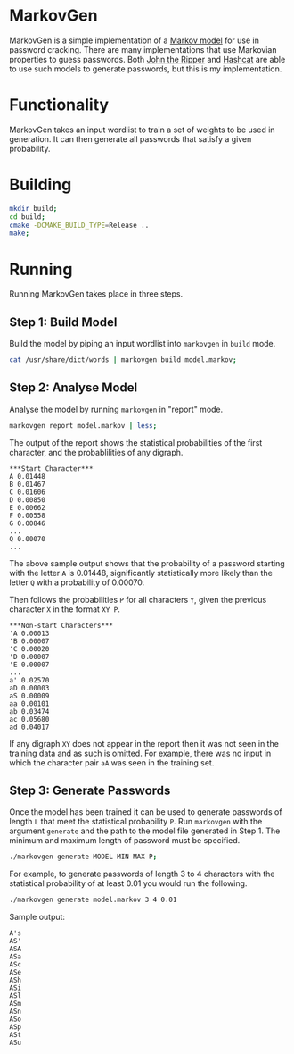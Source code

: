 # MarkovGen

MarkovGen is a simple implementation of a [Markov model](https://en.wikipedia.org/wiki/Markov_model) for use in password cracking. There are many implementations that use Markovian properties to guess passwords. Both [John the Ripper](https://github.com/pmittaldev/john-the-ripper/blob/master/doc/MARKOV) and [Hashcat](https://hashcat.net/forum/thread-6245.html) are able to use such models to generate passwords, but this is my implementation.

# Functionality

MarkovGen takes an input wordlist to train a set of weights to be used in generation. It can then generate all passwords that satisfy a given probability.

# Building

```bash
mkdir build;
cd build;
cmake -DCMAKE_BUILD_TYPE=Release ..
make;
```

# Running

Running MarkovGen takes place in three steps.

## Step 1: Build Model

Build the model by piping an input wordlist into `markovgen` in `build` mode.

```bash
cat /usr/share/dict/words | markovgen build model.markov;
```

## Step 2: Analyse Model

Analyse the model by running `markovgen` in "report" mode.

```bash
markovgen report model.markov | less;
```

The output of the report shows the statistical probabilities of the first character, and the probablilities of any digraph.

```text
***Start Character***
A 0.01448
B 0.01467
C 0.01606
D 0.00850
E 0.00662
F 0.00558
G 0.00846
...
Q 0.00070
...
```
The above sample output shows that the probability of a password starting with the letter `A` is 0.01448, significantly statistically more likely than the letter `Q` with a probability of 0.00070.

Then follows the probabilities `P` for all characters `Y`, given the previous character `X` in the format `XY P`.

```text
***Non-start Characters***
'A 0.00013
'B 0.00007
'C 0.00020
'D 0.00007
'E 0.00007
...
a' 0.02570
aD 0.00003
aS 0.00009
aa 0.00101
ab 0.03474
ac 0.05680
ad 0.04017
```

If any digraph `XY` does not appear in the report then it was not seen in the training data and as such is omitted. For example, there was no input in which the character pair `aA` was seen in the training set.

## Step 3: Generate Passwords

Once the model has been trained it can be used to generate passwords of length `L` that meet the statistical probability `P`. Run `markovgen` with the argument `generate` and the path to the model file generated in Step 1. The minimum and maximum length of password must be specified.

```bash
./markovgen generate MODEL MIN MAX P;
```

For example, to generate passwords of length 3 to 4 characters with the statistical probability of at least 0.01 you would run the following.

```bash
./markovgen generate model.markov 3 4 0.01
```

Sample output:

```text
A's
AS'
ASA
ASa
ASc
ASe
ASh
ASi
ASl
ASm
ASn
ASo
ASp
ASt
ASu
```
